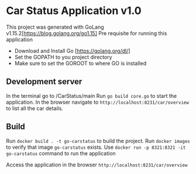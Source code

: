 # Car Status Application v1.0

This project was generated with GoLang v1.15.2[https://blog.golang.org/go1.15]
Pre requisite for running this application 
 * Download and Install Go [https://golang.org/dl/]
 * Set the GOPATH to you project directory
 * Make sure to set the GOROOT to where GO is installed

## Development server

In the terminal go to /CarStatus/main
Run `go build core.go` to start the application.
In the browser navigate to `http://localhost:8231/car/overview` to list all the car details.

## Build

Run `docker build . -t go-carstatus` to build the project.
Run `docker images` to verify that image `go-carstatus` exists.
Use `docker run -p 8321:8321 -it go-carstatus` command to run the application

Access the application in the browser `http://localhost:8231/car/overview`

